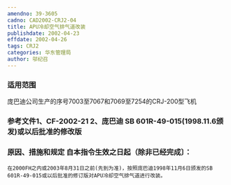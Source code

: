 ```yaml
---
amendno: 39-3605
cadno: CAD2002-CRJ2-04
title: APU冷却空气排气道改装
publishdate: 2002-04-23
effdate: 2002-04-26
tags: CRJ2
categories: 华东管理局
author: 邬纪召
---
```


### 适用范围 
庞巴迪公司生产的序号7003至7067和7069至7254的CRJ-200型飞机

### 参考文件1、CF-2002-21 2、庞巴迪 SB 601R-49-015(1998.11.6颁发)或以后批准的修改版

### 原因、措施和规定 自本指令生效之日起（除非已经完成〕： 
    在2000FH之内或2003年8月31日之前(先到为准)，按照庞巴迪1998年11月6日颁发的SB 601R-49-015或以后批准的修订版对APU冷却空气排气道进行改装。
